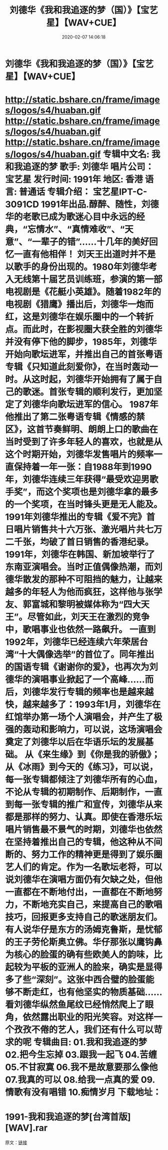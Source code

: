 ﻿---
title: 刘德华《我和我追逐的梦（国）》【宝艺星】【WAV+CUE】
date: 2020-02-07 14:06:18
categories: WAV车载音乐、镜像
tags: 华语中文
---
# 刘德华《我和我追逐的梦（国）》【宝艺星】【WAV+CUE】

http://static.bshare.cn/frame/images/logos/s4/huaban.gif
http://static.bshare.cn/frame/images/logos/s4/huaban.gif
http://static.bshare.cn/frame/images/logos/s4/huaban.gif
专辑中文名: 我和我追逐的梦
歌手: 刘德华
唱片公司：宝艺星
发行时间: 1991年
地区: 香港
语言: 普通话
专辑介绍：
宝艺星IPT-C-3091CD
1991年出品.醇醉、随性，刘德华的老歌已成为歌迷心目中永远的经典，“忘情水”、“真情难收”、“天意”、“一辈子的错”……十几年的美好回忆一直有他相伴！
刘天王出道时并不是以歌手的身份出现的。1980年刘德华考入无线第十届艺员训练班，参演的第一部电视剧是《花艇小英雄》。随着1982年的电视剧《猎鹰》播出后，刘德华一炮而红，这是刘德华在娱乐圈中的一个转折点。而此时，在影视圈大获全胜的刘德华并没有停下他的脚步，1985年，刘德华开始向歌坛进军，并推出自己的首张粤语专辑《只知道此刻爱你》，在当时轰动一时。从这时起，刘德华开始拥有了属于自己的歌迷。首张专辑的顺利发行，更加坚定了刘德华向歌坛进军的信心。
1987年他推出了第二张粤语专辑《情感的禁区》，这首节奏鲜明、朗朗上口的歌曲在当时受到了许多年轻人的喜欢，也就是从这个时期开始，刘德华发售唱片的频率一直保持着一年一张：自1988年到1990年，刘德华连续三年获得“最受欢迎男歌手奖”，而这个奖项也是刘德华拿的最多的一个奖项，在当时锋头更是无人能及。
1991年刘德华推出的专辑《爱不完》首日唱片销售共十六万张、激光唱片共七万二千张，均破了首日销售的香港纪录。1991年，刘德华在韩国、新加坡举行了东南亚演唱会。当时正值偶像热潮，而刘德华散发的那种不可阻挡的魅力，让越来越多的年轻人为他而疯狂，这样他与张学友、郭富城和黎明被媒体称为“四大天王”。尽管如此，刘天王在激烈的竞争中，歌唱事业也依然一路飙升。
一直到1992年，刘德华已经连续六年荣居台湾“十大偶像选举”的首位了。同年推出的国语专辑《谢谢你的爱》，也再次为刘德华的演唱事业掀起了一个高峰……而后，刘德华发行专辑的频率也是越来越快，越来越多了：1993年1月，刘德华在红馆举办第一场个人演唱会，并产生了极强的轰动和影响力，可以说，这场演唱会奠定了刘德华以后在华语乐坛的发展基础。
从《来生缘》到《你是我的骄傲》；从《冰雨》到今天的《练习》，可以说，每一张专辑都倾注了刘德华所有的心血，不论从专辑的初期制作、后期制作，一直到每一张专辑的推广和宣传，刘德华从来都是那样的努力、认真。即使在香港乐坛唱片销售最不景气的时期，刘德华也依然在坚持着推出自己的专辑，他这种从不间断的、努力工作的精神更是得到了娱乐圈艺人们的肯定。作为一名歌坛老将，可以说刘德华在演唱方面仍有欠缺之处，但他一直都在不断地付出，一直都在不断地努力，不断地充实自己，来提高自己的歌唱技巧，回报更多支持自己的歌迷朋友们。
有人说华仔是东方的汤姆克鲁斯，是忧郁的王子劳伦斯奥立佛。华仔那张以鹰钩鼻为核心的脸蛋的确有些欧美人的韵味，比起较为平板的亚洲人的脸来，确实是显得多了些“深刻”。这张中西合璧的脸蛋能够不断走红，也有他坚实的物质基础……
看刘德华纵然鱼尾纹已经悄然爬上了眼角，依然露出职业的阳光笑容。对这样一个孜孜不倦的艺人，我们还有什么可以苛求的呢
专辑曲目:
01.我和我追逐的梦
02.把今生忘掉
03.跟我一起飞
04.苦缠
05.不甘寂寞
06.我不是故意要那么像他
07.我真的可以
08.给我一点真的爱
09.情歌有没有唱错
10.痴情岁月
下载地址：
==============================
1991-我和我追逐的梦[台湾首版][WAV].rar
==============================
原文：[链接](https://blog.sina.com.cn/s/blog_1647c7e7601030js7.html)